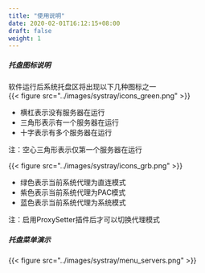 ```yaml
---
title: "使用说明"
date: 2020-02-01T16:12:15+08:00
draft: false
weight: 1
---
```


##### 托盘图标说明

软件运行后系统托盘区将出现以下几种图标之一  
{{< figure src="../images/systray/icons_green.png" >}}
 * 横杠表示没有服务器在运行
 * 三角形表示有一个服务器在运行
 * 十字表示有多个服务器在运行

 注：空心三角形表示仅第一个服务器在运行  

{{< figure src="../images/systray/icons_grb.png" >}}
 * 绿色表示当前系统代理为直连模式
 * 紫色表示当前系统代理为PAC模式
 * 蓝色表示当前系统代理为系统模式

注：启用ProxySetter插件后才可以切换代理模式

##### 托盘菜单演示
{{< figure src="../images/systray/menu_servers.png" >}}

